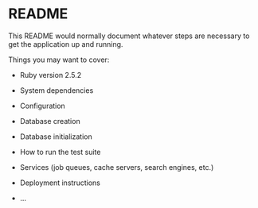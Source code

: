 # README

This README would normally document whatever steps are necessary to get the
application up and running.

Things you may want to cover:

* Ruby version
2.5.2

* System dependencies

* Configuration

* Database creation

* Database initialization

* How to run the test suite

* Services (job queues, cache servers, search engines, etc.)

* Deployment instructions

* ...
